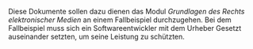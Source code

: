 Diese Dokumente sollen dazu dienen das Modul *Grundlagen des Rechts elektronischer Medien* an einem Fallbeispiel durchzugehen. Bei dem Fallbeispiel muss sich ein Softwareentwickler mit dem Urheber Gesetzt auseinander setzten, um seine Leistung zu schützten.
